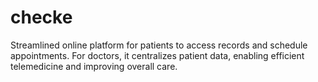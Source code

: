 # checke
Streamlined online platform for patients to access records and schedule appointments. For
doctors, it centralizes patient data, enabling efficient telemedicine and improving overall care.
